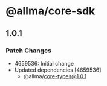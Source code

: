 # @allma/core-sdk

## 1.0.1

### Patch Changes

- 4659536: Initial change
- Updated dependencies [4659536]
  - @allma/core-types@1.0.1
